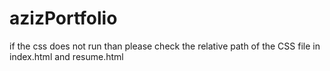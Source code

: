 # azizPortfolio


if the css does not run than please check the relative path of the CSS file in index.html and resume.html
